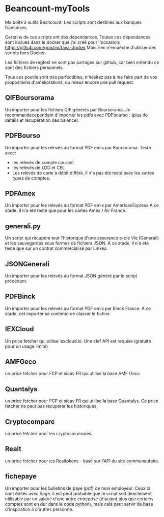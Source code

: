 # Beancount-myTools
Ma boite à outils Beancount: Les scripts sont  destinés aux banques francaises.

Certains de ces scripts ont des dépendances.
Toutes ces dépendances sont inclues dans le docker que j'ai créé pour l'occasion:
https://github.com/grostim/fava-docker
Mais rien n'empèche d'utiliser ces scripts hors Docker.

Les fichiers de regtest ne sont pas partagés sur github, car bien entendu ce sont des fichiers personnels.

Tous ces poutils sont très perfectibles, n'hésitez pas à me faire part de vos propositions d'améliorations, ou mieux encore une pull request.

## QIFBoursorama
Un importer pour les fichiers QIF générés par Boursorama.
Je recommandecependant d'importer les pdfs avec PDFbourso : (plus de détails et récupération des balance).

## PDFBourso
Un importer pour les relevés au format PDF emis par Boursorama.
Testé avec:
- les relevés de compte courant
- les relevés de LDD et CEL
- Les relevés de carte à débit différé.
Il n'a pas été testé avec les autres types de comptes.

## PDFAmex
Un importer pour les relevés au format PDF emis par AmericanExpress
A ce stade, il n'a été testé que pour les cartes Amex / Air France.

## generali.py
Un script qui récupère tout l'historique d'une assurance e-cie Vie (Generali) et les sauvegardes sous formes de fichiers JSON.
A ce stade, il n'a été testé que sur un contrat commercialisé par Linxea.

## JSONGenerali
Un importer pour les relevés au format JSON généré par le script précédent.

## PDFBinck
Un importer pour les relevés au format PDF emis par Binck France.
A ce stade, cet importer se contente de classer le fichier.

## IEXCloud
Un price fetcher qui utilise iexcloud.io.
Une clef API est requise (gratuite pour un usage limité)

## AMFGeco
un price fetcher pour FCP et sicav FR qui utilise la base AMF Geco

## Quantalys
un price fetcher pour FCP et sicav FR qui utilise la base Quantalys. Ce price fetcher ne peut pas récupérer les historiques.

## Cryptocompare
un price fetcher pour les cryptosmonnaies.

## Realt
un price fetcher pour les Realtokens - basé sur l'API du site communautaire.

## fichepaye
Un importer pour les bulletins de paye (pdf) de mon employeur. Ceux ci sont édités avec Sage.
Il est peut probable que le script soit directement utilisable par un salarié d'une autre entreprise (d'autant plus que certains comptes sont en dur dans le code python), mais celà peut servir de base d'inspiration à d'autres personne.
